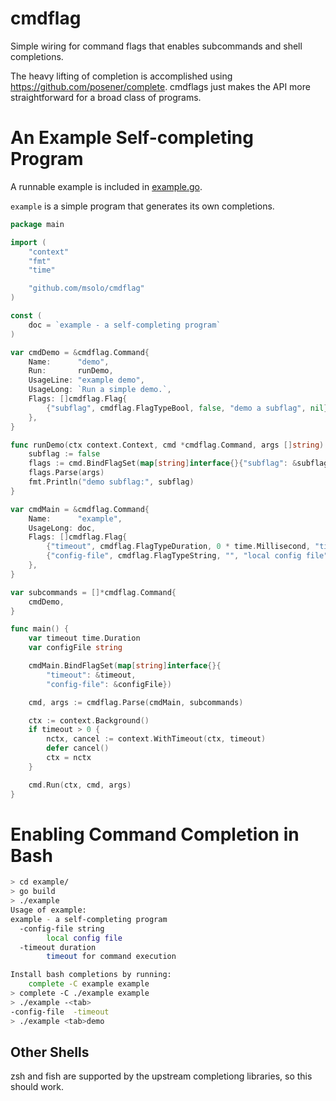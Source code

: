 # cmdflag
Simple wiring for command flags that enables subcommands and shell completions.

The heavy lifting of completion is accomplished using https://github.com/posener/complete. cmdflags just makes the API more straightforward for a broad class of programs.

# An Example Self-completing Program
A runnable example is included in [example.go](./example/example.go).

`example` is a simple program that generates its own completions.

```go
package main

import (
	"context"
	"fmt"
	"time"

	"github.com/msolo/cmdflag"
)

const (
	doc = `example - a self-completing program`
)

var cmdDemo = &cmdflag.Command{
	Name:      "demo",
	Run:       runDemo,
	UsageLine: "example demo",
	UsageLong: `Run a simple demo.`,
	Flags: []cmdflag.Flag{
		{"subflag", cmdflag.FlagTypeBool, false, "demo a subflag", nil},
	},
}

func runDemo(ctx context.Context, cmd *cmdflag.Command, args []string) {
	subflag := false
	flags := cmd.BindFlagSet(map[string]interface{}{"subflag": &subflag})
	flags.Parse(args)
	fmt.Println("demo subflag:", subflag)
}

var cmdMain = &cmdflag.Command{
	Name:      "example",
	UsageLong: doc,
	Flags: []cmdflag.Flag{
		{"timeout", cmdflag.FlagTypeDuration, 0 * time.Millisecond, "timeout for command execution", nil},
		{"config-file", cmdflag.FlagTypeString, "", "local config file", cmdflag.PredictFiles("*")},
	},
}

var subcommands = []*cmdflag.Command{
	cmdDemo,
}

func main() {
	var timeout time.Duration
	var configFile string

	cmdMain.BindFlagSet(map[string]interface{}{
		"timeout": &timeout,
		"config-file": &configFile})

	cmd, args := cmdflag.Parse(cmdMain, subcommands)

	ctx := context.Background()
	if timeout > 0 {
		nctx, cancel := context.WithTimeout(ctx, timeout)
		defer cancel()
		ctx = nctx
	}

	cmd.Run(ctx, cmd, args)
}
```

# Enabling Command Completion in Bash
```sh
> cd example/
> go build
> ./example 
Usage of example:
example - a self-completing program
  -config-file string
    	local config file
  -timeout duration
    	timeout for command execution

Install bash completions by running:
	complete -C example example
> complete -C ./example example
> ./example -<tab>
-config-file  -timeout      
> ./example <tab>demo 
```

## Other Shells
zsh and fish are supported by the upstream completiong libraries, so this should work.
